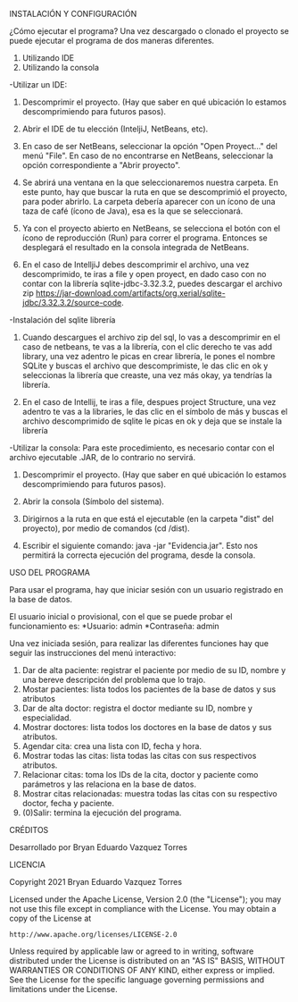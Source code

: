  INSTALACIÓN Y CONFIGURACIÓN
 
¿Cómo ejecutar el programa?
Una vez descargado o clonado el proyecto se puede ejecutar el programa de dos
maneras diferentes.

1. Utilizando IDE
2. Utilizando la consola

-Utilizar un IDE:
1. Descomprimir el proyecto. (Hay que saber en qué ubicación lo estamos 
   descomprimiendo para futuros pasos).
   
2. Abrir el IDE de tu elección (InteljiJ, NetBeans, etc).
   
3. En caso de ser NetBeans, seleccionar la opción "Open Proyect..." del 
   menú "File". En caso de no encontrarse en NetBeans, seleccionar la opción 
   correspondiente a "Abrir proyecto".
   
4. Se abrirá una ventana en la que seleccionaremos nuestra carpeta. En este 
   punto, hay que buscar la ruta en que se descomprimió el proyecto, para poder 
   abrirlo. La carpeta debería aparecer con un ícono de una taza de café (ícono 
   de Java), esa es la que se seleccionará.
   
5. Ya con el proyecto abierto en NetBeans, se selecciona el botón con el ícono 
   de reproducción (Run) para correr el programa. Entonces se desplegará el 
   resultado en la consola integrada de NetBeans.
   
6. En el caso de IntelljiJ debes descomprimir el archivo, una vez descomprimido, te iras a file 
   y open proyect, en dado caso con no contar con la librería sqlite-jdbc-3.32.3.2, puedes descargar 
   el archivo zip https://jar-download.com/artifacts/org.xerial/sqlite-jdbc/3.32.3.2/source-code.

-Instalación del sqlite librería
1. Cuando descargues el archivo zip del sql, lo vas a descomprimir en el caso de netbeans, 
   te vas a la librería, con el clic derecho te vas add library, una vez adentro le picas en
   crear librería, le pones el nombre SQLite y buscas el archivo que descomprimiste, le das clic
   en ok y seleccionas la librería que creaste, una vez más okay, ya tendrías la librería.
   
2. En el caso de Intellij, te iras a file, despues project Structure, una vez adentro te vas 
   a la libraries, le das clic en el símbolo de más y buscas el archivo descomprimido de sqlite
   le picas en ok y deja que se instale la librería 
 
   
-Utilizar la consola:
Para este procedimiento, es necesario contar con el archivo ejecutable .JAR, de
lo contrario no servirá.

1. Descomprimir el proyecto. (Hay que saber en qué ubicación lo estamos
descomprimiendo para futuros pasos).
   
2. Abrir la consola (Símbolo del sistema).
   
3. Dirigirnos a la ruta en que está el ejecutable (en la carpeta "dist" del
proyecto), por medio de comandos (cd <Tu ruta>/dist).
   
4. Escribir el siguiente comando: java -jar "Evidencia.jar". Esto nos permitirá
la correcta ejecución del programa, desde la consola.

 USO DEL PROGRAMA
 
Para usar el programa, hay que iniciar sesión con un usuario registrado en la base
de datos.

El usuario inicial o provisional, con el que se puede probar el funcionamiento es:
 *Usuario: admin
 *Contraseña: admin

Una vez iniciada sesión, para realizar las diferentes funciones hay que seguir las 
instrucciones del menú interactivo: 

1. Dar de alta paciente: registrar el paciente por medio de su ID, nombre y una
bereve descripción del problema que lo trajo. 
2. Mostar pacientes: lista todos los pacientes de la base de datos y sus atributos
3. Dar de alta doctor: registra el doctor mediante su ID, nombre y especialidad.
4. Mostrar doctores: lista todos los doctores en la base de datos y sus atributos.
5. Agendar cita: crea una lista con ID, fecha y hora.
6. Mostrar todas las citas: lista todas las citas con sus respectivos atributos.
7. Relacionar citas: toma los IDs de la cita, doctor y paciente como parámetros y
las relaciona en la base de datos.
8. Mostrar citas relacionadas: muestra todas las citas con su respectivo doctor, 
fecha y paciente.
9. (0)Salir: termina la ejecución del programa.


 CRÉDITOS 
 
Desarrollado por Bryan Eduardo Vazquez Torres


 LICENCIA 
 
Copyright 2021 Bryan Eduardo Vazquez Torres

Licensed under the Apache License, Version 2.0 (the "License");
you may not use this file except in compliance with the License.
You may obtain a copy of the License at

    http://www.apache.org/licenses/LICENSE-2.0

Unless required by applicable law or agreed to in writing, software
distributed under the License is distributed on an "AS IS" BASIS,
WITHOUT WARRANTIES OR CONDITIONS OF ANY KIND, either express or implied.
See the License for the specific language governing permissions and
limitations under the License.
